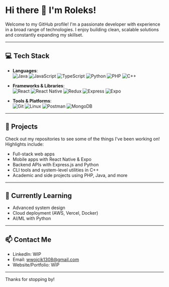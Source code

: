 # Hi there 👋 I'm Roleks!

Welcome to my GitHub profile! I'm a passionate developer with experience in a broad range of technologies. I enjoy building clean, scalable solutions and constantly expanding my skillset.

---

## 💻 Tech Stack

- **Languages**:  
  ![Java](https://img.shields.io/badge/Java-%23ED8B00.svg?style=flat&logo=java&logoColor=white)
  ![JavaScript](https://img.shields.io/badge/JavaScript-%23F7DF1E.svg?style=flat&logo=javascript&logoColor=black)
  ![TypeScript](https://img.shields.io/badge/TypeScript-%23007ACC.svg?style=flat&logo=typescript&logoColor=white)
  ![Python](https://img.shields.io/badge/Python-%233776AB.svg?style=flat&logo=python&logoColor=white)
  ![PHP](https://img.shields.io/badge/PHP-%23777BB4.svg?style=flat&logo=php&logoColor=white)
  ![C++](https://img.shields.io/badge/C++-%2300599C.svg?style=flat&logo=c%2B%2B&logoColor=white)

- **Frameworks & Libraries**:  
  ![React](https://img.shields.io/badge/React-%2361DAFB.svg?style=flat&logo=react&logoColor=black)
  ![React Native](https://img.shields.io/badge/React%20Native-%2320232a.svg?style=flat&logo=react&logoColor=%2361DAFB)
  ![Redux](https://img.shields.io/badge/Redux-%23764ABC.svg?style=flat&logo=redux&logoColor=white)
  ![Express](https://img.shields.io/badge/Express.js-%23404d59.svg?style=flat&logo=express&logoColor=%2361DAFB)
  ![Expo](https://img.shields.io/badge/Expo-000000?style=flat&logo=expo&logoColor=white)

- **Tools & Platforms**:  
  ![Git](https://img.shields.io/badge/Git-%23F05033.svg?style=flat&logo=git&logoColor=white)
  ![Linux](https://img.shields.io/badge/Linux-%23FCC624.svg?style=flat&logo=linux&logoColor=black)
  ![Postman](https://img.shields.io/badge/Postman-%23FF6C37.svg?style=flat&logo=postman&logoColor=white)
  ![MongoDB](https://img.shields.io/badge/MongoDB-%2347A248.svg?style=flat&logo=mongodb&logoColor=white)

---

## 🔧 Projects

Check out my repositories to see some of the things I've been working on! Highlights include:
- Full-stack web apps
- Mobile apps with React Native & Expo
- Backend APIs with Express.js and Python
- CLI tools and system-level utilities in C++
- Academic and side projects using PHP, Java, and more

---

## 🌱 Currently Learning

- Advanced system design
- Cloud deployment (AWS, Vercel, Docker)
- AI/ML with Python

---

## 📫 Contact Me

- LinkedIn: WIP
- Email: wwojcik1308@gmail.com
- Website/Portfolio: WIP

---

Thanks for stopping by!
